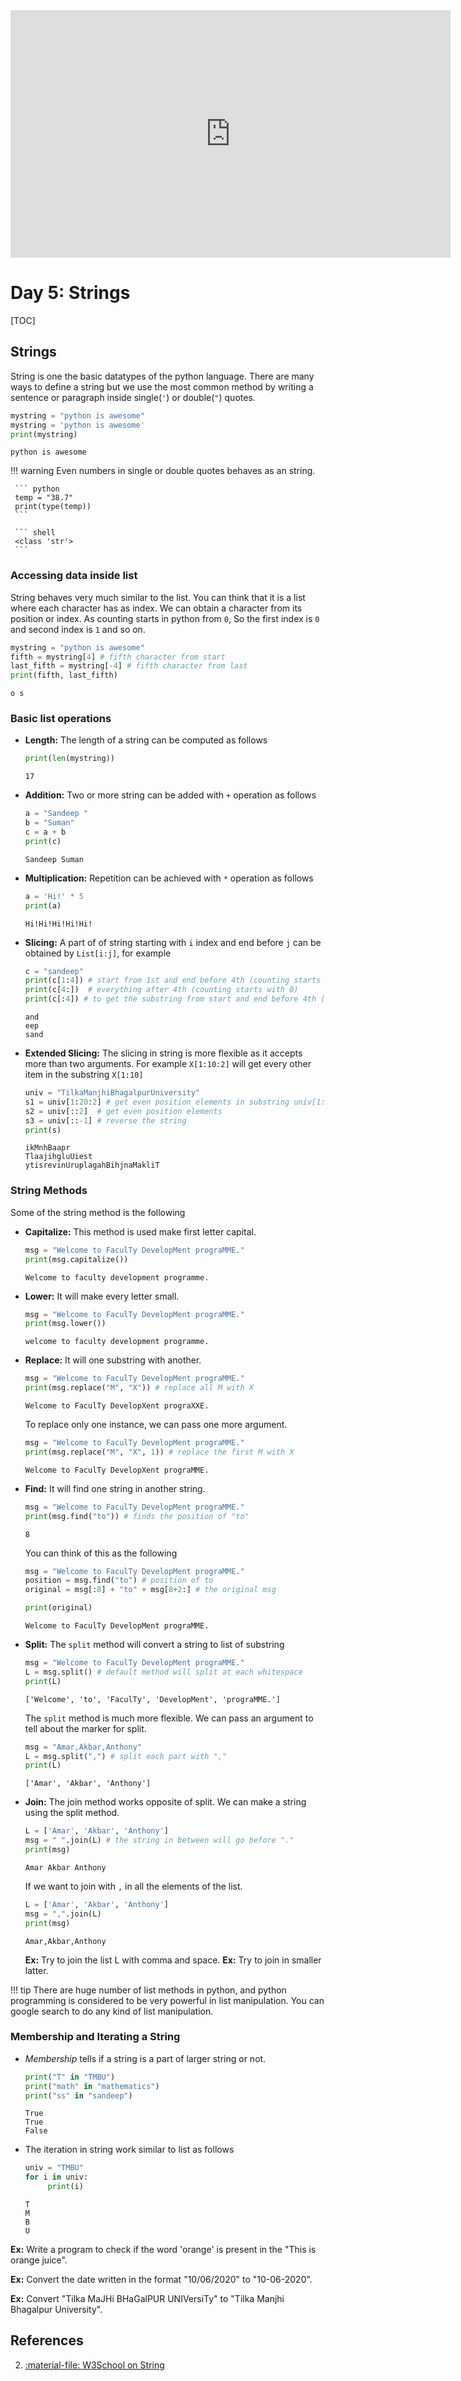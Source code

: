<iframe width="704" height="396" src="https://www.youtube.com/embed/BKZpC3Fm5IE" title="YouTube video player" frameborder="0" allow="accelerometer; autoplay; clipboard-write; encrypted-media; gyroscope; picture-in-picture" allowfullscreen></iframe>

# Day 5: Strings

[TOC]

## Strings

String is one the basic datatypes of the python language. There are many ways to define a string but we use the most common method by writing a sentence or paragraph inside single(`'`) or double(`"`) quotes.

``` python 
mystring = "python is awesome"
mystring = 'python is awesome'
print(mystring)
```

``` shell
python is awesome
```

!!! warning
     Even numbers in single or double quotes behaves as an string.

     ``` python
     temp = "38.7"
     print(type(temp))
     ```

     ``` shell
     <class 'str'>
     ```

### Accessing data inside list

String behaves very much similar to the list. You can think that it is a list where each character  has as index. We can obtain a character from its position or index. As counting starts in python from `0`, So the first index is `0` and second index is `1` and so on.  

``` python
mystring = "python is awesome"
fifth = mystring[4] # fifth character from start
last_fifth = mystring[-4] # fifth character from last
print(fifth, last_fifth)
```

``` shell
o s
```

### Basic list operations

- **Length:** The length of a string can be computed as follows

     ``` python
     print(len(mystring))
     ```

     ``` shell
     17
     ```

- **Addition:** Two or more string can be added with `+` operation as follows

     ``` python
     a = "Sandeep "
     b = "Suman"
     c = a + b
     print(c)
     ```

     ``` shell
     Sandeep Suman
     ```

- **Multiplication:** Repetition can be achieved with `*` operation as follows

     ``` python
     a = 'Hi!' * 5
     print(a)
     ```

     ``` shell
     Hi!Hi!Hi!Hi!Hi!
     ```

- **Slicing:** A part of of string starting with `i` index and end before `j` can be obtained by `List[i:j]`, for example 

     ``` python
     c = "sandeep"
     print(c[1:4]) # start from 1st and end before 4th (counting starts with 0)
     print(c[4:])  # everything after 4th (counting starts with 0)
     print(c[:4]) # to get the substring from start and end before 4th (counting starts with 0)
     ```

     ``` shell
     and
     eep
     sand
     ```

- **Extended Slicing:** The slicing in string is more flexible as it accepts more than two arguments. For example `X[1:10:2]` will get every other item in the substring `X[1:10]`

     ``` python
     univ = "TilkaManjhiBhagalpurUniversity"
     s1 = univ[1:20:2] # get even position elements in substring univ[1:20]
     s2 = univ[::2]  # get even position elements
     s3 = univ[::-1] # reverse the string
     print(s)
     ```

     ``` shell
     ikMnhBaapr
     TlaajihgluUiest
     ytisrevinUruplagahBihjnaMakliT
     ```

### String Methods

Some of the string method is the following 

- **Capitalize:** This method is used make first letter capital.

     ``` python
     msg = "Welcome to FaculTy DevelopMent prograMME."
     print(msg.capitalize())
     ```

     ``` shell
     Welcome to faculty development programme.
     ```

- **Lower:** It will make every letter small.

     ``` python
     msg = "Welcome to FaculTy DevelopMent prograMME."
     print(msg.lower())
     ```

     ``` shell
     welcome to faculty development programme.
     ```

- **Replace:** It will one substring with another.

     ``` python
     msg = "Welcome to FaculTy DevelopMent prograMME."
     print(msg.replace("M", "X")) # replace all M with X
     ```

     ``` shell
     Welcome to FaculTy DevelopXent prograXXE.
     ```

     To replace only one instance, we can pass one more argument. 

     ``` python
     msg = "Welcome to FaculTy DevelopMent prograMME."
     print(msg.replace("M", "X", 1)) # replace the first M with X
     ```

     ``` shell
     Welcome to FaculTy DevelopXent prograMME.
     ```

- **Find:** It will find one string in another string.

     ``` python
     msg = "Welcome to FaculTy DevelopMent prograMME."
     print(msg.find("to")) # finds the position of "to"
     ```

     ``` shell
     8
     ```

     You can think of this as the following 

     ``` python
     msg = "Welcome to FaculTy DevelopMent prograMME."
     position = msg.find("to") # position of to
     original = msg[:8] + "to" + msg[8+2:] # the original msg

     print(original)
     ```

     ``` shell
     Welcome to FaculTy DevelopMent prograMME.
     ```

- **Split:** The `split` method will convert a string to list of substring

     ``` python 
     msg = "Welcome to FaculTy DevelopMent prograMME."
     L = msg.split() # default method will split at each whitespace
     print(L)
     ```

     ``` shell
     ['Welcome', 'to', 'FaculTy', 'DevelopMent', 'prograMME.']
     ```

     The `split` method is much more flexible. We can pass an argument to tell about the marker for split. 

     ``` python
     msg = "Amar,Akbar,Anthony"
     L = msg.split(",") # split each part with ","
     print(L)
     ```

     ``` shell
     ['Amar', 'Akbar', 'Anthony']
     ```

- **Join:** The join method works opposite of split. We can make a string using the split method.

     ``` python
     L = ['Amar', 'Akbar', 'Anthony']
     msg = " ".join(L) # the string in between will go before "."
     print(msg)
     ```

     ``` shell
     Amar Akbar Anthony
     ```

     If we want to join with `,` in all the elements of the list.

     ``` python
     L = ['Amar', 'Akbar', 'Anthony']
     msg = ",".join(L)
     print(msg)
     ```

     ``` shell
     Amar,Akbar,Anthony
     ```

     **Ex:** Try to join the list L with comma and space.
     **Ex:** Try to join in smaller latter. 

!!! tip
     There are huge number of list methods in python, and python programming is considered to be very powerful in list manipulation. You can google search to do any kind of list manipulation. 

### Membership and Iterating a String

- *Membership* tells if a string is a part of larger string or not. 

     ``` python
     print("T" in "TMBU")
     print("math" in "mathematics")
     print("ss" in "sandeep")
     ```

     ``` shell
     True
     True
     False
     ```

- The iteration in string work similar to list as follows 

     ``` python
     univ = "TMBU"
     for i in univ:
          print(i)
     ```

     ``` shell
     T
     M
     B
     U
     ```

**Ex:** Write a program to check if the word 'orange' is present in the "This is orange juice".

**Ex:** Convert the date written in the format "10/06/2020" to "10-06-2020".

**Ex:** Convert "Tilka MaJHi BHaGalPUR UNIVersiTy" to "Tilka Manjhi Bhagalpur University".

## References

2. [:material-file: W3School on String](https://www.w3schools.com/python/python_strings.asp)